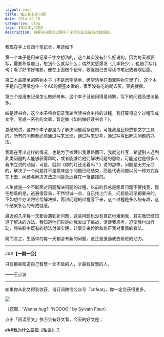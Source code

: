 ```yaml
---
layout: post
title: 每天都有新问题
date: 2014-12-10
categories: blog
tags: [笔记本,问题]
description: 将解决问题的过程写下来其实还是蛮有成就感的。
---
```


我现在手上有四个笔记本，用途如下

第一个本子是用来记录千字文想法的，这个其实没有什么好说的，因为每天都要写，需要积累题目，想到什么就写什么；偶然灵感爆发（几率好少），也随手写几句；看了好书好电影，便在上面做个记号，敦促自己去写读书笔记或者观后感。

第二本最简单的购物本子（不是愿望清单，愿望清单在淘宝购物车里了），这个本子是自己用纸包住一个A6的便签本做的，家里没有吃的就去买，买完就撕。

第三个是用来记录怎么做好烤串，这个本子目前用得最频繁，写下的问题及想法最多。

四是读书会，这个本子将会记录我轮席读书会主持的过程，我打算将这个过程形成文字，写成一系列的文章，暂定做《如何做好读书会？》。

总结的讲，这四个本子都是为了解决问题而存在的，可能我是比较依赖文字工具的，所有的问题都必须通过写来呈现，通过写来思考，通过写得出解决问题的办法。

我现在写出这样的情况，也是为了梳理出我思路而已，我就这样写，希望别人遇到此类问题的人能够获得帮助，或者能够给他们解决问题的思路，可能这也是很多人著书立说的动因，可是，就如《你的灯还亮着吗？》说的那样，问题是无穷无尽的，解决了一个问题并不是意味这个问题已经结束，而是代表问题以另一种方式存在下去，问题与解决方法之间是永远存在一根链接的。

人生就是一个不断面对问题解决问题的过程，以前的我总是想着问题不要找我，现在想着的是，逃避很容易，不然坦诚一点，自己找上门去，问题是迟早都要来的，不如想个办法将它给解决掉，再讲问题的过程写下来，这个过程是多么的有趣，这个结果多么的有成就感。

最近的几乎每一天都会遇到新问题，这些问题也没有真正地难倒我，其实我已经知道了解决的办法，我知道他们只是向我发出了挑战，促使我思考，迫使我付出行动，将头脑中既有的想法付诸实践，让事实来检验和修正我对事情的看法。

简而言之，生活中的每一天都会有新的问题，这正是激励我去前进的动力。

---

###**【一期一会】**

只有那些知道自己智慧一文不值的人，才最有智慧的人。

——王小波


----

如果你从此文得到收获，请订阅微信公众号「cnfeat」，你一定会获得更多。

![](http://cnfeat.qiniudn.com/signitrue-2014-11-15.jpg)

（题图：'Wanna hug?' 'NOOOO!' by Sylvain Fleur）

点击「阅读原文」依旧会有好文看，今天的好文是：

###[我为什么要做《私读》？](http://site.douban.com/210084/widget/notes/13307807/note/468255736/)
